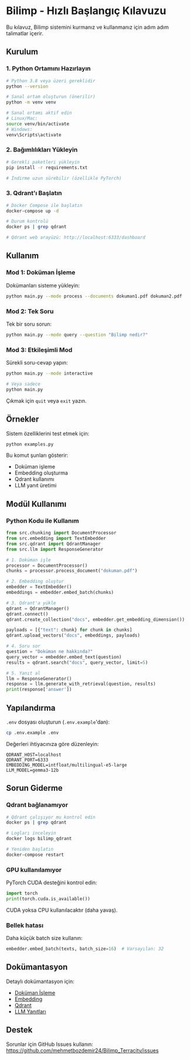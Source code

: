 # Bilimp - Hızlı Başlangıç Kılavuzu

Bu kılavuz, Bilimp sistemini kurmanız ve kullanmanız için adım adım talimatlar içerir.

## Kurulum

### 1. Python Ortamını Hazırlayın

```bash
# Python 3.8 veya üzeri gereklidir
python --version

# Sanal ortam oluşturun (önerilir)
python -m venv venv

# Sanal ortamı aktif edin
# Linux/Mac:
source venv/bin/activate
# Windows:
venv\Scripts\activate
```

### 2. Bağımlılıkları Yükleyin

```bash
# Gerekli paketleri yükleyin
pip install -r requirements.txt

# İndirme uzun sürebilir (özellikle PyTorch)
```

### 3. Qdrant'ı Başlatın

```bash
# Docker Compose ile başlatın
docker-compose up -d

# Durum kontrolü
docker ps | grep qdrant

# Qdrant web arayüzü: http://localhost:6333/dashboard
```

## Kullanım

### Mod 1: Doküman İşleme

Dokümanları sisteme yükleyin:

```bash
python main.py --mode process --documents dokuman1.pdf dokuman2.pdf
```

### Mod 2: Tek Soru

Tek bir soru sorun:

```bash
python main.py --mode query --question "Bilimp nedir?"
```

### Mod 3: Etkileşimli Mod

Sürekli soru-cevap yapın:

```bash
python main.py --mode interactive

# Veya sadece
python main.py
```

Çıkmak için `quit` veya `exit` yazın.

## Örnekler

Sistem özelliklerini test etmek için:

```bash
python examples.py
```

Bu komut şunları gösterir:
- Doküman işleme
- Embedding oluşturma
- Qdrant kullanımı
- LLM yanıt üretimi

## Modül Kullanımı

### Python Kodu ile Kullanım

```python
from src.chunking import DocumentProcessor
from src.embedding import TextEmbedder
from src.qdrant import QdrantManager
from src.llm import ResponseGenerator

# 1. Doküman işle
processor = DocumentProcessor()
chunks = processor.process_document("dokuman.pdf")

# 2. Embedding oluştur
embedder = TextEmbedder()
embeddings = embedder.embed_batch(chunks)

# 3. Qdrant'a yükle
qdrant = QdrantManager()
qdrant.connect()
qdrant.create_collection("docs", embedder.get_embedding_dimension())

payloads = [{"text": chunk} for chunk in chunks]
qdrant.upload_vectors("docs", embeddings, payloads)

# 4. Soru sor
question = "Doküman ne hakkında?"
query_vector = embedder.embed_text(question)
results = qdrant.search("docs", query_vector, limit=5)

# 5. Yanıt al
llm = ResponseGenerator()
response = llm.generate_with_retrieval(question, results)
print(response['answer'])
```

## Yapılandırma

`.env` dosyası oluşturun (`.env.example`'dan):

```bash
cp .env.example .env
```

Değerleri ihtiyacınıza göre düzenleyin:

```
QDRANT_HOST=localhost
QDRANT_PORT=6333
EMBEDDING_MODEL=intfloat/multilingual-e5-large
LLM_MODEL=gemma3-12b
```

## Sorun Giderme

### Qdrant bağlanamıyor

```bash
# Qdrant çalışıyor mu kontrol edin
docker ps | grep qdrant

# Logları inceleyin
docker logs bilimp_qdrant

# Yeniden başlatın
docker-compose restart
```

### GPU kullanılamıyor

PyTorch CUDA desteğini kontrol edin:

```python
import torch
print(torch.cuda.is_available())
```

CUDA yoksa CPU kullanılacaktır (daha yavaş).

### Bellek hatası

Daha küçük batch size kullanın:

```python
embedder.embed_batch(texts, batch_size=16)  # Varsayılan: 32
```

## Dokümantasyon

Detaylı dokümantasyon için:

- [Doküman İşleme](docs/chunking.md)
- [Embedding](docs/embedding.md)
- [Qdrant](docs/qdrant.md)
- [LLM Yanıtları](docs/llm.md)

## Destek

Sorunlar için GitHub Issues kullanın:
https://github.com/mehmetbozdemir24/Bilimp_Terracity/issues
